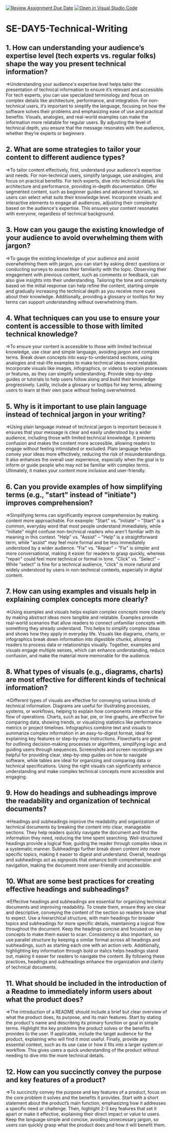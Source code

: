[![Review Assignment Due Date](https://classroom.github.com/assets/deadline-readme-button-22041afd0340ce965d47ae6ef1cefeee28c7c493a6346c4f15d667ab976d596c.svg)](https://classroom.github.com/a/zsAR-pyY)
[![Open in Visual Studio Code](https://classroom.github.com/assets/open-in-vscode-2e0aaae1b6195c2367325f4f02e2d04e9abb55f0b24a779b69b11b9e10269abc.svg)](https://classroom.github.com/online_ide?assignment_repo_id=18485281&assignment_repo_type=AssignmentRepo)
# SE-DAY5-Technical-Writing
## 1. How can understanding your audience’s expertise level (tech experts vs. regular folks) shape the way you present technical information?
=>Understanding your audience's expertise level helps tailor the presentation of technical information to ensure it’s relevant and accessible. For tech experts, you can use specialized terminology and focus on complex details like architecture, performance, and integration. For non-technical users, it’s important to simplify the language, focusing on how the software solves their problems and emphasizing ease of use and practical benefits. Visuals, analogies, and real-world examples can make the information more relatable for regular users. By adjusting the level of technical depth, you ensure that the message resonates with the audience, whether they’re experts or beginners
## 2. What are some strategies to tailor your content to different audience types?
=>To tailor content effectively, first, understand your audience's expertise and needs. For non-technical users, simplify language, use analogies, and focus on practical benefits. For tech experts, dive into technical details like architecture and performance, providing in-depth documentation. Offer segmented content, such as beginner guides and advanced tutorials, so users can select what suits their knowledge level. Incorporate visuals and interactive elements to engage all audiences, adjusting their complexity based on the audience's expertise. This ensures your content resonates with everyone, regardless of technical background.
## 3. How can you gauge the existing knowledge of your audience to avoid overwhelming them with jargon?
=>To gauge the existing knowledge of your audience and avoid overwhelming them with jargon, you can start by asking direct questions or conducting surveys to assess their familiarity with the topic. Observing their engagement with previous content, such as comments or feedback, can also give insights into their understanding. Tailoring the tone and complexity based on the initial response can help refine the content, starting simple and gradually increasing the technical depth as you receive more cues about their knowledge. Additionally, providing a glossary or tooltips for key terms can support understanding without overwhelming them.
## 4. What techniques can you use to ensure your content is accessible to those with limited technical knowledge?
=>To ensure your content is accessible to those with limited technical knowledge, use clear and simple language, avoiding jargon and complex terms. Break down concepts into easy-to-understand sections, using analogies and real-life examples to make technical ideas more relatable. Incorporate visuals like images, infographics, or videos to explain processes or features, as they can simplify understanding. Provide step-by-step guides or tutorials to help users follow along and build their knowledge progressively. Lastly, include a glossary or tooltips for key terms, allowing users to learn at their own pace without feeling overwhelmed.
## 5. Why is it important to use plain language instead of technical jargon in your writing?
=>Using plain language instead of technical jargon is important because it ensures that your message is clear and easily understood by a wider audience, including those with limited technical knowledge. It prevents confusion and makes the content more accessible, allowing readers to engage without feeling intimidated or excluded. Plain language helps convey your ideas more effectively, reducing the risk of misunderstandings. It also enhances the overall user experience, especially when the goal is to inform or guide people who may not be familiar with complex terms. Ultimately, it makes your content more inclusive and user-friendly.
## 6. Can you provide examples of how simplifying terms (e.g., "start" instead of "initiate") improves comprehension?
=>Simplifying terms can significantly improve comprehension by making content more approachable. For example:
  "Start" vs. "Initiate" – "Start" is a common, everyday word that most people understand immediately, while "initiate" might confuse non-technical readers who aren't familiar with its meaning in this context.
  "Help" vs. "Assist" – "Help" is a straightforward term, while "assist" may feel more formal and be less immediately understood by a wider audience.
  "Fix" vs. "Repair" – "Fix" is simpler and more conversational, making it easier for readers to grasp quickly, whereas "repair" could feel more technical or formal in tone.
  "Click" vs. "Select" – While "select" is fine for a technical audience, "click" is more natural and widely understood by users in non-technical contexts, especially in digital content.
## 7. How can using examples and visuals help in explaining complex concepts more clearly?
=>Using examples and visuals helps explain complex concepts more clearly by making abstract ideas more tangible and relatable. Examples provide real-world scenarios that allow readers to connect unfamiliar concepts with something they already understand. This helps to simplify complex ideas and shows how they apply in everyday life. Visuals like diagrams, charts, or infographics break down information into digestible chunks, allowing readers to process data or relationships visually. Together, examples and visuals engage multiple senses, which can enhance understanding, reduce confusion, and make the material more memorable for the audience.
## 8. What types of visuals (e.g., diagrams, charts) are most effective for different kinds of technical information?
=>Different types of visuals are effective for conveying various kinds of technical information. Diagrams are useful for illustrating processes, systems, or workflows, helping to explain how components interact or the flow of operations. Charts, such as bar, pie, or line graphs, are effective for comparing data, showing trends, or visualizing statistics like performance metrics or project timelines. Infographics combine text and visuals to summarize complex information in an easy-to-digest format, ideal for explaining key features or step-by-step instructions. Flowcharts are great for outlining decision-making processes or algorithms, simplifying logic and guiding users through sequences. Screenshots and screen recordings are helpful for providing clear, step-by-step guides on how to navigate software, while tables are ideal for organizing and comparing data or technical specifications. Using the right visuals can significantly enhance understanding and make complex technical concepts more accessible and engaging.
## 9. How do headings and subheadings improve the readability and organization of technical documents?
=>Headings and subheadings improve the readability and organization of technical documents by breaking the content into clear, manageable sections. They help readers quickly navigate the document and find the information they need, reducing the time spent searching. Well-structured headings provide a logical flow, guiding the reader through complex ideas in a systematic manner. Subheadings further break down content into more specific topics, making it easier to digest and understand. Overall, headings and subheadings act as signposts that enhance both comprehension and navigation, making the document more user-friendly and accessible.
## 10. What are some best practices for creating effective headings and subheadings?
=>Effective headings and subheadings are essential for organizing technical documents and improving readability. To create them, ensure they are clear and descriptive, conveying the content of the section so readers know what to expect. Use a hierarchical structure, with main headings for broader topics and subheadings for more specific details, maintaining a logical flow throughout the document. Keep the headings concise and focused on key concepts to make them easier to scan. Consistency is also important, so use parallel structure by keeping a similar format across all headings and subheadings, such as starting each one with an action verb. Additionally, highlighting key information through bold or italics helps headings stand out, making it easier for readers to navigate the content. By following these practices, headings and subheadings enhance the organization and clarity of technical documents.
## 11. What should be included in the introduction of a Readme to immediately inform users about what the product does?
=>The introduction of a README should include a brief but clear overview of what the product does, its purpose, and its main features. Start by stating the product's name and describing its primary function or goal in simple terms. Highlight the key problems the product solves or the benefits it provides to the user. If applicable, include the target audience for the product, explaining who will find it most useful. Finally, provide any essential context, such as its use case or how it fits into a larger system or workflow. This gives users a quick understanding of the product without needing to dive into the more technical details.
## 12. How can you succinctly convey the purpose and key features of a product?
=>To succinctly convey the purpose and key features of a product, focus on the core problem it solves and the benefits it provides. Start with a short statement about the product’s main function, emphasizing how it addresses a specific need or challenge. Then, highlight 2-3 key features that set it apart or make it effective, explaining their direct impact or value to users. Keep the language simple and concise, avoiding unnecessary jargon, so users can quickly grasp what the product does and how it will benefit them.
